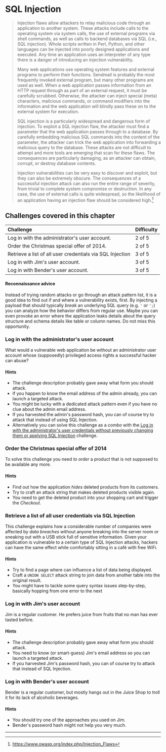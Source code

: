 # SQL Injection

> Injection flaws allow attackers to relay malicious code through an
> application to another system. These attacks include calls to the
> operating system via system calls, the use of external programs via
> shell commands, as well as calls to backend databases via SQL (i.e.,
> SQL injection). Whole scripts written in Perl, Python, and other
> languages can be injected into poorly designed applications and
> executed. Any time an application uses an interpreter of any type
> there is a danger of introducing an injection vulnerability.
>
> Many web applications use operating system features and external
> programs to perform their functions. Sendmail is probably the most
> frequently invoked external program, but many other programs are used
> as well. When a web application passes information from an HTTP
> request through as part of an external request, it must be carefully
> scrubbed. Otherwise, the attacker can inject special (meta)
> characters, malicious commands, or command modifiers into the
> information and the web application will blindly pass these on to the
> external system for execution.
>
> SQL injection is a particularly widespread and dangerous form of
> injection. To exploit a SQL injection flaw, the attacker must find a
> parameter that the web application passes through to a database. By
> carefully embedding malicious SQL commands into the content of the
> parameter, the attacker can trick the web application into forwarding
> a malicious query to the database. These attacks are not difficult to
> attempt and more tools are emerging that scan for these flaws. The
> consequences are particularly damaging, as an attacker can obtain,
> corrupt, or destroy database contents.
>
> Injection vulnerabilities can be very easy to discover and exploit,
> but they can also be extremely obscure. The consequences of a
> successful injection attack can also run the entire range of severity,
> from trivial to complete system compromise or destruction. In any
> case, the use of external calls is quite widespread, so the likelihood
> of an application having an injection flaw should be considered
> high.[^1]

## Challenges covered in this chapter

| Challenge                                                 | Difficulty |
|:----------------------------------------------------------|:-----------|
| Log in with the administrator's user account.             | 2 of 5     |
| Order the Christmas special offer of 2014.                | 2 of 5     |
| Retrieve a list of all user credentials via SQL Injection | 3 of 5     |
| Log in with Jim's user account.                           | 3 of 5     |
| Log in with Bender's user account.                        | 3 of 5     |

#### Reconnaissance advice

Instead of trying random attacks or go through an attack pattern list,
it is a good idea to find out if and where a vulnerability exists,
first. By injecting a payload that should typically _break_ an
underlying SQL query (e.g. `'` or `';`) you can analyze how the behavior
differs from regular use. Maybe you can even provoke an error where the
application leaks details about the query structure and schema details
like table or column names. Do not miss this opportunity.

### Log in with the administrator's user account

What would a vulnerable web application be without an administrator user
account whose (supposedly) privileged access rights a successful hacker
can abuse?

#### Hints

* The challenge description probably gave away what form you should
  attack.
* If you happen to know the email address of the admin already, you can
  launch a targeted attack.
* You might be lucky with a dedicated attack pattern even if you have no
  clue about the admin email address.
* If you harvested the admin's password hash, you can of course try to
  attack that instead of using SQL Injection.
* Alternatively you can solve this challenge as a _combo_ with the
  [Log in with the administrator's user credentials without previously changing them or applying SQL Injection](weak-security.md#log-in-with-the-administrators-user-credentials-without-previously-changing-them-or-applying-sql-injection)
  challenge.

### Order the Christmas special offer of 2014

To solve this challenge you need _to order_ a product that is not
supposed to be available any more.

#### Hints

* Find out how the application _hides_ deleted products from its
  customers.
* Try to craft an attack string that makes deleted products visible
  again.
* You need to get the deleted product into your shopping cart and
  trigger the _Checkout_.

### Retrieve a list of all user credentials via SQL Injection

This challenge explains how a considerable number of companies were
affected by _data breaches_ without anyone breaking into the server room
or sneaking out with a USB stick full of sensitive information. Given
your application is vulnerable to a certain type of SQL Injection
attacks, hackers can have the same effect while comfortably sitting in a
café with free WiFi.

#### Hints

* Try to find a page where can influence a list of data being displayed.
* Craft a `UNION SELECT` attack string to join data from another table
  into the original result.
* You might have to tackle some query syntax issues step-by-step,
  basically hopping from one error to the next

### Log in with Jim's user account

Jim is a regular customer. He prefers juice from fruits that no man has
ever tasted before.

#### Hints

* The challenge description probably gave away what form you should
  attack.
* You need to know (or smart-guess) Jim's email address so you can
  launch a targeted attack.
* If you harvested Jim's password hash, you can of course try to attack
  that instead of SQL Injection.

### Log in with Bender's user account

Bender is a regular customer, but mostly hangs out in the Juice Shop to
troll it for its lack of alcoholic beverages.

#### Hints

* You should try one of the approaches you used on Jim.
* Bender's password hash might not help you very much.

----

[^1]: https://www.owasp.org/index.php/Injection_Flaws
